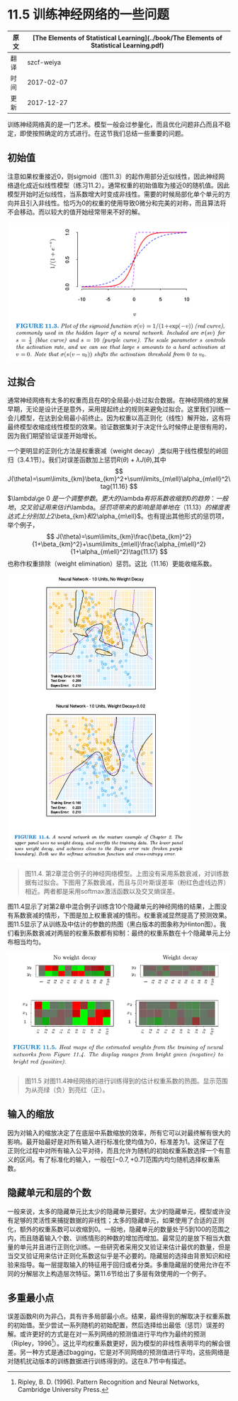 # 11.5 训练神经网络的一些问题

| 原文   | [The Elements of Statistical Learning](../book/The Elements of Statistical Learning.pdf) |
| ---- | ---------------------------------------- |
| 翻译   | szcf-weiya                               |
| 时间   | 2017-02-07                               |
|更新|2017-12-27|

训练神经网络真的是一门艺术。模型一般会过参量化，而且优化问题非凸而且不稳定，即使按照确定的方式进行。在这节我们总结一些重要的问题。

## 初始值

注意如果权重接近0，则sigmoid（图11.3）的起作用部分近似线性，因此神经网络退化成近似线性模型（练习11.2）。通常权重的初始值取为接近0的随机值。因此模型开始时近似线性，当系数增大时变成非线性。需要的时候局部化单个单元的方向并且引入非线性。恰巧为0的权重的使用导致0微分和完美的对称，而且算法将不会移动。而以较大的值开始经常带来不好的解。

![](../img/11/fig11.3.png)

## 过拟合

通常神经网络有太多的权重而且在$R$的全局最小处过拟合数据。在神经网络的发展早期，无论是设计还是意外，采用提起终止的规则来避免过拟合。这里我们训练一会儿模型，在达到全局最小前终止。因为权重以高正则化（线性）解开始，这有将最终模型收缩成线性模型的效果。验证数据集对于决定什么时候停止是很有用的，因为我们期望验证误差开始增长。

一个更明显的正则化方法是权重衰减（weight decay）,类似用于线性模型的岭回归（3.4.1节）。我们对误差函数加上惩罚$R(\theta)+\lambda J(\theta)$,其中
$$
J(\theta)=\sum\limits_{km}\beta_{km}^2+\sum\limits_{m\ell}\alpha_{m\ell}^2\tag{11.16}
$$
$\lambda\ge 0 $是一个调整参数。更大的$\lambda$有将系数收缩到0的趋势：一般地，交叉验证用来估计$\lambda$。惩罚项带来的影响是简单地在（11.13）的梯度表达式上分别加上$2\beta_{km}$和$2\alpha_{m\ell}$。也有提出其他形式的惩罚项，举个例子，
$$
J(\theta)=\sum\limits_{km}\frac{\beta_{km}^2}{1+\beta_{km}^2}+\sum\limits_{m\ell}\frac{\alpha_{m\ell}^2}{1+\alpha_{m\ell}^2}\tag{11.17}
$$
也称作权重排除（weight elimination）惩罚。这比（11.16）更能收缩系数。

![](../img/11/fig11.4.png)

> 图11.4. 第2章混合例子的神经网络模型。上图没有采用系数衰减，对训练数据有过拟合。下图用了系数衰减，而且与贝叶斯误差率（粉红色虚线边界）相近。两者都是采用softmax激活函数以及交叉熵误差。

图11.4显示了对第2章中混合例子训练含10个隐藏单元的神经网络的结果，上图没有系数衰减的情形，下图是加上权重衰减的情形。权重衰减显然提高了预测效果。图11.5显示了从训练及中估计的参数的热图（黑白版本的图象称为Hinton图）。我们看到系数衰减对两层的权重系数都有抑制：最终的权重系数在十个隐藏单元上分布相当均匀。

![](../img/11/fig11.5.png)

> 图11.5 对图11.4神经网络的进行训练得到的估计权重系数的热图。显示范围为从亮绿（负）到亮红（正）。

## 输入的缩放

因为对输入的缩放决定了在底层中系数缩放的效率，所有它可以对最终解有很大的影响。最开始最好是对所有输入进行标准化使均值为0，标准差为1。这保证了在正则化过程中对所有输入公平对待，而且允许为随机的初始权重系数选择一个有意义的区间。有了标准化的输入，一般在$[-0.7,+0.7]$范围内均匀随机选择权重系数。

## 隐藏单元和层的个数

一般来说，太多的隐藏单元比太少的隐藏单元要好。太少的隐藏单元，模型或许没有足够的灵活性来捕捉数据的非线性；太多的隐藏单元，如果使用了合适的正则化，额外的权重系数可以收缩到0。一般地，隐藏单元的数量处于5到100的范围之内，而且随着输入个数、训练情形的种数的增加而增加。最常见的是放下相当大数量的单元并且进行正则化训练。一些研究者采用交叉验证来估计最优的数量，但是当交叉验证用来估计正则化系数这似乎是不必要的。隐藏层的选择由背景知识和经验来指导。每一层提取输入的特征用于回归或者分类。多重隐藏层的使用允许在不同的分解层次上构造层次特征。第11.6节给出了多层有效使用的一个例子。

## 多重最小点

误差函数$R(\theta)$为非凸，具有许多局部最小点。结果，最终得到的解取决于权重系数的初始值。至少尝试一系列随机的初始配置，然后选择给出最低（惩罚）误差的解。或许更好的方式是在对一系列网络的预测值进行平均作为最终的预测（Ripley，1996[^1]）。这比平均权重系数更好，因为模型的非线性表明平均的解会很差。另一种方式是通过bagging，它是对不同网络的预测值进行平均，这些网络是对随机扰动版本的训练数据进行训练得到的。这在8.7节中有描述。

[^1]: Ripley, B. D. (1996). Pattern Recognition and Neural Networks, Cambridge University Press.
